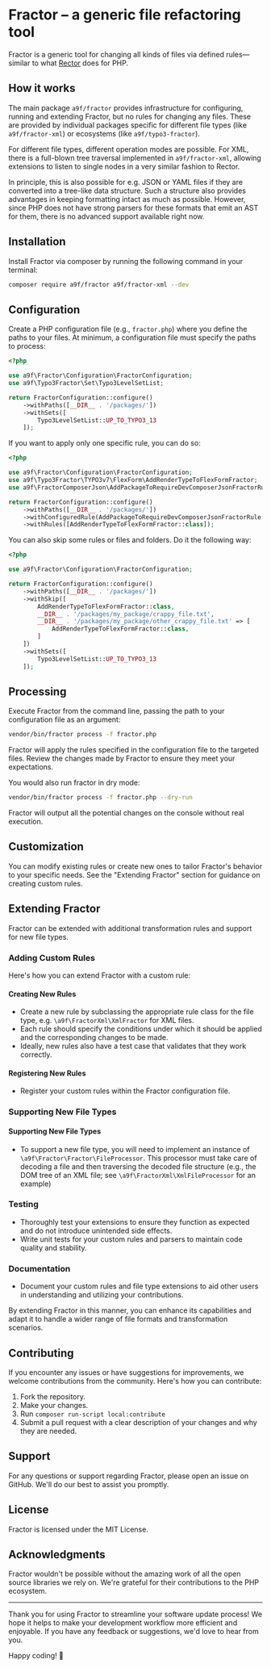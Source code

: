 # Fractor – a generic file refactoring tool

Fractor is a generic tool for changing all kinds of files via defined rules—similar to what [Rector](https://github.com/rectorphp/rector/) does for PHP.

## How it works

The main package `a9f/fractor` provides infrastructure for configuring, running and extending Fractor,
but no rules for changing any files.
These are provided by individual packages specific for different file types (like `a9f/fractor-xml`)
or ecosystems (like `a9f/typo3-fractor`).

For different file types, different operation modes are possible.
For XML, there is a full-blown tree traversal implemented in `a9f/fractor-xml`,
allowing extensions to listen to single nodes in a very similar fashion to Rector.

In principle, this is also possible for e.g. JSON or YAML files
if they are converted into a tree-like data structure.
Such a structure also provides advantages in keeping formatting intact as much as possible.
However, since PHP does not have strong parsers for these formats that emit an AST for them,
there is no advanced support available right now.

## Installation

Install Fractor via composer by running the following command in your terminal:

```bash
composer require a9f/fractor a9f/fractor-xml --dev
```

## Configuration

Create a PHP configuration file (e.g., `fractor.php`) where you define the paths to your files.
At minimum, a configuration file must specify the paths to process:

```php
<?php

use a9f\Fractor\Configuration\FractorConfiguration;
use a9f\Typo3Fractor\Set\Typo3LevelSetList;

return FractorConfiguration::configure()
    ->withPaths([__DIR__ . '/packages/'])
    ->withSets([
        Typo3LevelSetList::UP_TO_TYPO3_13
    ]);
```

If you want to apply only one specific rule, you can do so:

```php
<?php

use a9f\Fractor\Configuration\FractorConfiguration;
use a9f\Typo3Fractor\TYPO3v7\FlexForm\AddRenderTypeToFlexFormFractor;
use a9f\FractorComposerJson\AddPackageToRequireDevComposerJsonFractorRule;

return FractorConfiguration::configure()
    ->withPaths([__DIR__ . '/packages/'])
    ->withConfiguredRule(AddPackageToRequireDevComposerJsonFractorRule::class, [new PackageAndVersion('vendor1/package3', '^3.0')])
    ->withRules([AddRenderTypeToFlexFormFractor::class]);
```

You can also skip some rules or files and folders. Do it the following way:

```php
<?php

use a9f\Fractor\Configuration\FractorConfiguration;

return FractorConfiguration::configure()
    ->withPaths([__DIR__ . '/packages/'])
    ->withSkip([
        AddRenderTypeToFlexFormFractor::class,
        __DIR__ . '/packages/my_package/crappy_file.txt',
        __DIR__ . '/packages/my_package/other_crappy_file.txt' => [
            AddRenderTypeToFlexFormFractor::class,
        ]
    ])
    ->withSets([
        Typo3LevelSetList::UP_TO_TYPO3_13
    ]);
```

## Processing

Execute Fractor from the command line, passing the path to your configuration file as an argument:

```bash
vendor/bin/fractor process -f fractor.php
```

Fractor will apply the rules specified in the configuration file to the targeted files.
Review the changes made by Fractor to ensure they meet your expectations.

You would also run fractor in dry mode:

```bash
vendor/bin/fractor process -f fractor.php --dry-run
```

Fractor will output all the potential changes on the console without real execution.

## Customization

You can modify existing rules or create new ones to tailor Fractor's behavior to your specific needs.
See the "Extending Fractor" section for guidance on creating custom rules.

## Extending Fractor

Fractor can be extended with additional transformation rules and support for new file types.

### Adding Custom Rules

Here's how you can extend Fractor with a custom rule:

#### Creating New Rules

- Create a new rule by subclassing the appropriate rule class for the file type,
  e.g. `\a9f\FractorXml\XmlFractor` for XML files.
- Each rule should specify the conditions under which it should be applied and the corresponding changes to be made.
- Ideally, new rules also have a test case that validates that they work correctly.

#### Registering New Rules

- Register your custom rules within the Fractor configuration file.

### Supporting New File Types

#### Supporting New File Types

- To support a new file type, you will need to implement an instance of `\a9f\Fractor\Fractor\FileProcessor`.
  This processor must take care of decoding a file and then traversing the decoded file structure
  (e.g., the DOM tree of an XML file; see `\a9f\FractorXml\XmlFileProcessor` for an example)

### Testing

- Thoroughly test your extensions to ensure they function as expected and do not introduce unintended side effects.
- Write unit tests for your custom rules and parsers to maintain code quality and stability.

### Documentation

- Document your custom rules and file type extensions to aid other users in understanding and utilizing your contributions.

By extending Fractor in this manner, you can enhance its capabilities and adapt it to handle a wider range of file formats and transformation scenarios.

## Contributing

If you encounter any issues or have suggestions for improvements,
we welcome contributions from the community. Here's how you can contribute:

1. Fork the repository.
2. Make your changes.
3. Run `composer run-script local:contribute`
4. Submit a pull request with a clear description of your changes and why they are needed.

## Support

For any questions or support regarding Fractor, please open an issue on GitHub. We'll do our best to assist you promptly.

## License

Fractor is licensed under the MIT License.

## Acknowledgments

Fractor wouldn't be possible without the amazing work of all the open source libraries we rely on.
We're grateful for their contributions to the PHP ecosystem.

-----

Thank you for using Fractor to streamline your software update process!
We hope it helps to make your development workflow more efficient and enjoyable.
If you have any feedback or suggestions, we'd love to hear from you.

Happy coding! 🚀
